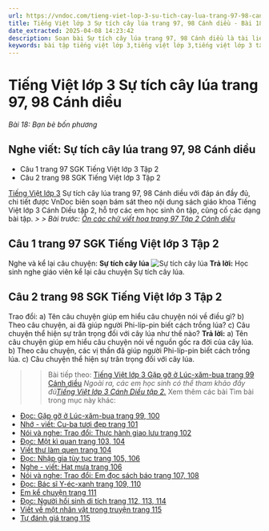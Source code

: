 ```yaml
---
url: https://vndoc.com/tieng-viet-lop-3-su-tich-cay-lua-trang-97-98-canh-dieu-291447
title: Tiếng Việt lớp 3 Sự tích cây lúa trang 97, 98 Cánh diều - Bài 18: Bạn bè bốn phương - VnDoc.com
date_extracted: 2025-04-08 14:23:42
description: Soạn bài Sự tích cây lúa trang 97, 98 Cánh diều là tài liệu cho các em học sinh tham khảo, củng cố kiến thức Tiếng Việt 3 Cánh Diều tập 2. Mời các em cùng tham khảo.
keywords: bài tập tiếng việt lớp 3,tiếng việt lớp 3,tiếng việt lớp 3 tập 2,bài tập tiếng việt lớp 3 tập 2,tiếng việt 3 tập 2,tiếng việt lớp 3 cánh diều,tiếng việt 3 cánh diều,tiếng việt lớp 3 tập 2 cánh diều,tiếng việt lớp 3 cd,tiếng việt 3 cánh diều tập 2,Sự tích cây lúa trang 97,soạn bài Sự tích cây lúa trang 97,soạn bài Sự tích cây lúa trang 97 cánh diều
---
```


# Tiếng Việt lớp 3 Sự tích cây lúa trang 97, 98 Cánh diều
 _Bài 18: Bạn bè bốn phương_
## Nghe viết: Sự tích cây lúa trang 97, 98 Cánh diều
  * Câu 1 trang 97 SGK Tiếng Việt lớp 3 Tập 2
  * Câu 2 trang 98 SGK Tiếng Việt lớp 3 Tập 2

[Tiếng Việt lớp 3](<https://vndoc.com/tieng-viet-lop-3-cd-tap2>) Sự tích cây lúa trang 97, 98 Cánh diều với đáp án đầy đủ, chi tiết được VnDoc biên soạn bám sát theo nội dung sách giáo khoa Tiếng Việt lớp 3 Cánh Diều tập 2, hỗ trợ các em học sinh ôn tập, củng cố các dạng bài tập.
_> > Bài trước: [Ôn các chữ viết hoa trang 97 Tập 2 Cánh diều](<https://vndoc.com/on-cac-chu-viet-hoa-trang-97-tap-2-canh-dieu-291147>)_
## **Câu 1 trang 97 SGK Tiếng Việt lớp 3 Tập 2**
Nghe và kể lại câu chuyện:
**Sự tích cây lúa**
![Sự tích cây lúa](https://i.vdoc.vn/data/image/2023/03/13/nghe-ke-su-tich-cay-lua-trang-97-98-130348.png)
**Trả lời:**
Học sinh nghe giáo viên kể lại câu chuyện Sự tích cây lúa.
## **Câu 2 trang 98 SGK Tiếng Việt lớp 3 Tập 2**
Trao đổi:
a\) Tên câu chuyện giúp em hiểu câu chuyện nói về điều gì?
b\) Theo câu chuyện, ai đã giúp người Phi-líp-pin biết cách trồng lúa?
c\) Câu chuyện thể hiện sự trân trọng đối với cây lúa như thế nào?
**Trả lời:**
a\) Tên câu chuyện giúp em hiểu câu chuyện nói về nguồn gốc ra đời của cây lúa.
b\) Theo câu chuyện, các vị thần đã giúp người Phi-líp-pin biết cách trồng lúa.
c\) Câu chuyện thể hiện sự trân trọng đối với cây lúa.
>> Bài tiếp theo: [Tiếng Việt lớp 3 Gặp gỡ ở Lúc-xăm-bua trang 99 Cánh diều](<https://vndoc.com/tap-doc-lop-3-gap-go-o-luc-xam-bua-5264>)
 _Ngoài ra, các em học sinh có thể tham khảo đầy đủ[Tiếng Việt lớp 3 Cánh Diều tập 2.](<https://vndoc.com/tieng-viet-lop-3-cd-tap2>)_
Xem thêm các bài Tìm bài trong mục này khác:
  * [Đọc: Gặp gỡ ở Lúc-xăm-bua trang 99, 100](</tap-doc-lop-3-gap-go-o-luc-xam-bua-5264>)
  * [Nhớ - viết: Cu-ba tươi đẹp trang 101](</nho-viet-cu-ba-tuoi-dep-trang-101-canh-dieu-291451>)
  * [Nói và nghe: Trao đổi: Thực hành giao lưu trang 102](</tieng-viet-lop-3-thuc-hanh-giao-luu-trang-102-canh-dieu-291453>)
  * [Đọc: Một kì quan trang 103, 104](</tieng-viet-lop-3-mot-ki-quan-lop-3-trang-103-canh-dieu-291476>)
  * [Viết thư làm quen trang 104](</viet-thu-lam-quen-trang-104-tieng-viet-lop-3-canh-dieu-291479>)
  * [Đọc: Nhập gia tùy tục trang 105, 106](</tieng-viet-lop-3-nhap-gia-tuy-tuc-trang-105-canh-dieu-291483>)
  * [Nghe - viết: Hạt mưa trang 106](</nghe-viet-hat-mua-trang-106-canh-dieu-291485>)
  * [Nói và nghe: Trao đổi: Em đọc sách báo trang 107, 108](</tieng-viet-lop-3-tap-2-em-doc-sach-bao-trang-107-108-canh-dieu-291486>)
  * [Đọc: Bác sĩ Y-éc-xanh trang 109, 110](</tap-doc-lop-3-bac-si-y-ec-xanh-5779>)
  * [Em kể chuyện trang 111](</tieng-viet-3-tap-2-em-ke-chuyen-trang-111-canh-dieu-291489>)
  * [Đọc: Người hồi sinh di tích trang 112, 113, 114](</tieng-viet-lop-3-nguoi-hoi-sinh-di-tich-trang-112-113-canh-dieu-291491>)
  * [Viết về một nhân vật trong truyện trang 115](</viet-ve-mot-nhan-vat-trong-truyen-trang-115-canh-dieu-291493>)
  * [Tự đánh giá trang 115](</tu-danh-gia-trang-115-tieng-viet-lop-3-tap-2-canh-dieu-291632>)

